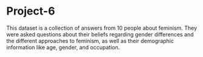 # Project-6
This dataset is a collection of answers from 10 people about feminism. They were asked questions about their beliefs regarding gender differences and the different approaches to feminism, as well as their demographic information like age, gender, and occupation.
